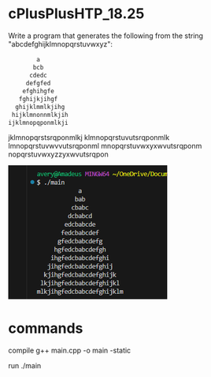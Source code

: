 # cPlusPlusHTP_18.25

Write a program that generates the following from the string "abcdefghijklmnopqrstuvwxyz":


            a
           bcb
          cdedc
         defgfed
        efghihgfe
       fghijkjihgf
      ghijklmmlkjihg
     hijklmnonnmlkjih
    ijklmnopqponmlkji
   jklmnopqrstsrqponmlkj
  klmnopqrstuvutsrqponmlk
 lmnopqrstuvwvvutsrqponml
mnopqrstuvwxyxwvutsrqponm
nopqrstuvwxyzzyxwvutsrqpon


![alt text](image.png)




# commands
compile
g++ main.cpp -o main -static

run
./main
